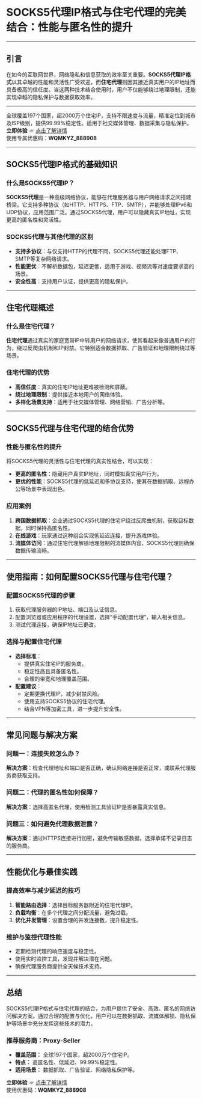 # SOCKS5代理IP格式与住宅代理的完美结合：性能与匿名性的提升

---

## 引言

在如今的互联网世界，网络隐私和信息获取的效率至关重要。**SOCKS5代理IP格式**以其卓越的性能和灵活性广受欢迎，而**住宅代理**则因其接近真实用户的IP地址而具备极高的信任度。当这两种技术结合使用时，用户不仅能够绕过地理限制，还能实现卓越的隐私保护与数据获取效率。

---

全球覆盖197个国家，超2000万个住宅IP，支持不限速度与流量，精准定位到城市及ISP级别，提供99.99%稳定性。适用于社交媒体管理、数据采集与隐私保护。  
**立即体验** ☞ [点击了解详情](https://bit.ly/proxy-seller-coupon)  
使用专属优惠码：**WQMKYZ_888908**

---

## SOCKS5代理IP格式的基础知识

### 什么是SOCKS5代理IP？

**SOCKS5代理**是一种高级网络协议，能够在代理服务器与用户网络请求之间搭建桥梁。它支持多种协议（如HTTP、HTTPS、FTP、SMTP），并能够处理IPv6和UDP协议，应用范围广泛。通过SOCKS5代理，用户可以隐藏真实IP地址，实现更高的匿名性和灵活性。

### SOCKS5代理与其他代理的区别

- **支持多协议**：与仅支持HTTP的代理不同，SOCKS5代理还能处理FTP、SMTP等复杂网络请求。
- **性能更优**：不解析数据包，延迟更低，适用于游戏、视频流等对速度要求高的场景。
- **安全性高**：支持用户认证，提供更高的隐私保护。

---

## 住宅代理概述

### 什么是住宅代理？

**住宅代理**通过真实的家庭宽带IP中转用户的网络请求，使其看起来像普通用户的行为，绕过反爬虫机制和IP封禁。它特别适合数据抓取、广告验证和地理限制绕过等场景。

### 住宅代理的优势

- **高信任度**：真实的住宅IP地址更难被检测和屏蔽。
- **绕过地理限制**：提供接近本地用户的网络体验。
- **多样化场景支持**：适用于社交媒体管理、网络营销、广告分析等。

---

## SOCKS5代理与住宅代理的结合优势

### 性能与匿名性的提升

将SOCKS5代理的灵活性与住宅代理的真实性结合，可以实现：

- **更高的匿名性**：隐藏用户真实IP地址，同时模拟真实用户行为。
- **更优的性能**：SOCKS5代理的低延迟和多协议支持，使其在数据抓取、远程办公等场景中表现出色。

### 应用案例

1. **跨国数据抓取**：企业通过SOCKS5代理的住宅IP绕过反爬虫机制，获取目标数据，同时保持高匿名性。
2. **在线游戏**：玩家通过这种组合实现低延迟连接，提升游戏体验。
3. **流媒体访问**：通过住宅代理解锁地理限制的流媒体内容，SOCKS5代理则确保数据传输流畅。

---

## 使用指南：如何配置SOCKS5代理与住宅代理？

### 配置SOCKS5代理的步骤

1. 获取代理服务器的IP地址、端口及认证信息。
2. 配置浏览器或应用程序的代理设置，选择“手动配置代理”，输入相关信息。
3. 测试代理连接，确保IP地址已更改。

### 选择与配置住宅代理

- **选择标准**：
  - 提供真实住宅IP的服务商。
  - 稳定性高且具备匿名性。
  - 合理的带宽和地理覆盖范围。
- **配置建议**：
  - 定期更换代理IP，减少封禁风险。
  - 使用支持SOCKS5协议的住宅代理。
  - 结合VPN等加密工具，进一步提升安全性。

---

## 常见问题与解决方案

### 问题一：连接失败怎么办？

**解决方案**：检查代理地址和端口是否正确，确认网络连接是否正常，或联系代理服务商获取支持。

### 问题二：代理的匿名性如何保障？

**解决方案**：选择高匿名代理，使用检测工具验证IP是否暴露真实信息。

### 问题三：如何避免代理数据泄露？

**解决方案**：通过HTTPS连接进行加密，避免传输敏感数据，选择承诺不记录日志的服务商。

---

## 性能优化与最佳实践

### 提高效率与减少延迟的技巧

1. **智能路由选择**：选择目标服务器附近的住宅代理IP。
2. **负载均衡**：在多个代理之间分配流量，避免过载。
3. **优化并发管理**：设置合理的并发连接数，提升稳定性。

### 维护与监控代理性能

- 定期检测代理的响应速度与稳定性。
- 使用实时监控工具，发现并解决潜在问题。
- 确保代理服务商提供全天候技术支持。

---

## 总结

SOCKS5代理IP格式与住宅代理的结合，为用户提供了安全、高效、匿名的网络访问解决方案。通过合理的配置与优化，用户可以在数据抓取、流媒体解锁、隐私保护等场景中充分发挥这些技术的潜力。

### 推荐服务商：Proxy-Seller

- **覆盖范围：** 全球197个国家，超2000万个住宅IP。
- **特点：** 高匿名性、低延迟、99.99%稳定性。
- **适用场景：** 数据抓取、广告验证、网络隐私保护等。

**立即体验** ☞ [点击了解详情](https://bit.ly/proxy-seller-coupon)  
使用优惠码：**WQMKYZ_888908**
